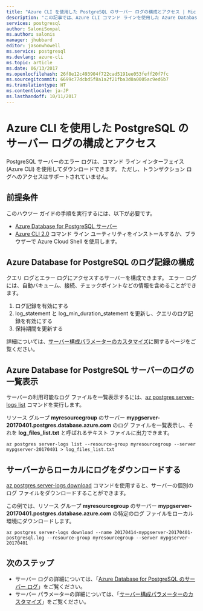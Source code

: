 ```yaml
---
title: "Azure CLI を使用した PostgreSQL のサーバー ログの構成とアクセス | Microsoft Docs"
description: "この記事では、Azure CLI コマンド ラインを使用した Azure Database for PostgreSQL のサーバー ログの構成方法とアクセス方法について説明します。"
services: postgresql
author: SaloniSonpal
ms.author: salonis
manager: jhubbard
editor: jasonwhowell
ms.service: postgresql
ms.devlang: azure-cli
ms.topic: article
ms.date: 06/13/2017
ms.openlocfilehash: 26f8e12c493904f722cad5191ee053feff20f7fc
ms.sourcegitcommit: 6699c77dcbd5f8a1a2f21fba3d0a0005ac9ed6b7
ms.translationtype: HT
ms.contentlocale: ja-JP
ms.lasthandoff: 10/11/2017
---
```

# <a name="configure-and-access-server-logs-using-azure-cli"></a>Azure CLI を使用した PostgreSQL のサーバー ログの構成とアクセス
PostgreSQL サーバーのエラー ログは、コマンド ライン インターフェイス (Azure CLI) を使用してダウンロードできます。 ただし、トランザクション ログへのアクセスはサポートされていません。 

## <a name="prerequisites"></a>前提条件
このハウツー ガイドの手順を実行するには、以下が必要です。
- [Azure Database for PostgreSQL サーバー](quickstart-create-server-database-azure-cli.md)
- [Azure CLI 2.0](/cli/azure/install-azure-cli) コマンド ライン ユーティリティをインストールするか、ブラウザーで Azure Cloud Shell を使用します。

## <a name="configure-logging-for-azure-database-for-postgresql"></a>Azure Database for PostgreSQL のログ記録の構成
クエリ ログとエラー ログにアクセスするサーバーを構成できます。 エラー ログには、自動バキューム、接続、チェックポイントなどの情報を含めることができます。
1. ログ記録を有効にする
2. log\_statement と log\_min\_duration\_statement を更新し、クエリのログ記録を有効にする
3. 保持期間を更新する

詳細については、[サーバー構成パラメーターのカスタマイズ](howto-configure-server-parameters-using-cli.md)に関するページをご覧ください。

## <a name="list-logs-for-azure-database-for-postgresql-server"></a>Azure Database for PostgreSQL サーバーのログの一覧表示
サーバーの利用可能なログ ファイルを一覧表示するには、[az postgres server-logs list](/cli/azure/postgres/server-logs#list) コマンドを実行します。

リソース グループ **myresourcegroup** のサーバー **mypgserver-20170401.postgres.database.azure.com** のログ ファイルを一覧表示し、それを **log\_files\_list.txt** と呼ばれるテキスト ファイルに出力できます。
```azurecli-interactive
az postgres server-logs list --resource-group myresourcegroup --server mypgserver-20170401 > log_files_list.txt
```
## <a name="download-logs-locally-from-the-server"></a>サーバーからローカルにログをダウンロードする
[az postgres server-logs download](/cli/azure/postgres/server-logs#download) コマンドを使用すると、サーバーの個別のログ ファイルをダウンロードすることができます。 

この例では、リソース グループ **myresourcegroup** のサーバー **mypgserver-20170401.postgres.database.azure.com** の特定のログ ファイルをローカル環境にダウンロードします。
```azurecli-interactive
az postgres server-logs download --name 20170414-mypgserver-20170401-postgresql.log --resource-group myresourcegroup --server mypgserver-20170401
```
## <a name="next-steps"></a>次のステップ
- サーバー ログの詳細については、「[Azure Database for PostgreSQL のサーバー ログ](concepts-server-logs.md)」をご覧ください。
- サーバー パラメーターの詳細については、「[サーバー構成パラメーターのカスタマイズ](howto-configure-server-parameters-using-cli.md)」をご覧ください。
